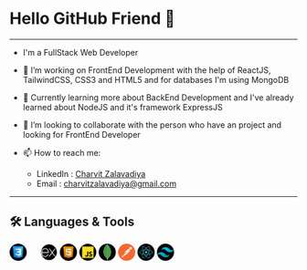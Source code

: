 # Hello GitHub Friend 👋

***

- I'm a FullStack Web Developer

- 🔭 I’m working on FrontEnd Development with the help of ReactJS, TailwindCSS, CSS3 and HTML5 and for databases I'm using MongoDB
- 🌱 Currently learning more about BackEnd Development and I've already learned about NodeJS and it's framework ExpressJS
- 👯 I’m looking to collaborate with the person who have an project and looking for FrontEnd Developer
- 📫 How to reach me:
  - LinkedIn : <a href='https://www.linkedin.com/in/charvit-zalavadiya-1b34b3243/'>Charvit Zalavadiya</a>
  - Email : charvitzalavadiya@gmail.com

***

## 🛠 Languages & Tools

<span style="margin-right: 20px"><img src="css.png" width='30px' heigth='15px'></span>
<span><img src="express-js.png" width='30px' heigth='15px'></span>
<span><img src="html.png" width='30px' heigth='15px'></span>
<span><img src="javascript.png" width='30px' heigth='15px'></span>
<span><img src="mongo.png" width='30px' heigth='15px'></span>
<span><img src="postman-api.png" width='30px' heigth='15px'></span>
<span><img src="react.png" width='30px' heigth='15px'></span>
<span><img src="tailwind-css.png" width='30px' heigth='15px'></span>
